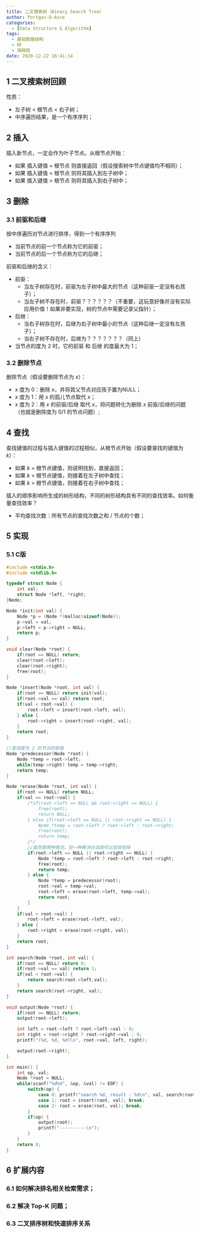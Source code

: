 ```yaml
---
title: 二叉搜索树（Binary Search Tree）
author: Portgas·D·Asce
categories:
  - [Data Structure & Algorithm]
tags:
  - 基础数据结构
  - 树
  - 海贼班
date: 2020-12-22 16:41:14
---
```


<!--more-->

## 1 二叉搜索树回顾
性质：
- 左子树 < 根节点 < 右子树；
- 中序遍历结果，是一个有序序列；

## 2 插入
插入新节点，一定会作为叶子节点。从根节点开始：
- 如果 插入键值 = 根节点 则直接返回（假设搜索树中节点键值均不相同）；
- 如果 插入键值 < 根节点 则将其插入到左子树中；
- 如果 插入键值 > 根节点 则将其插入到右子树中；

## 3 删除
### 3.1 前驱和后继
按中序遍历对节点进行排序，得到一个有序序列
- 当前节点的前一个节点称为它的前驱；
- 当前节点的后一个节点称为它的后继；

前驱和后继的含义：
- 前驱：
  - 当左子树存在时，前驱为左子树中最大的节点（这种前驱一定没有右孩子）；
  - 当左子树不存在时，前驱？？？？？？（不重要，这玩意好像并没有实际应用价值！如果非要实现，树的节点中需要记录父指针）；
- 后继：
  - 当右子树存在时，后继为右子树中最小的节点（这种后继一定没有左孩子）；
  - 当右子树不存在时，后继为？？？？？？？（同上）
- 当节点的度为 2 时，它的前驱 和 后继 的度最大为 1；

### 3.2 删除节点 
删除节点（假设要删除节点为 $x$）：
- $x$ 度为 0：删除 $x$，并将其父节点对应孩子置为NULL；
- $x$ 度为 1：用 $x$ 的孤儿节点取代 $x$；
- $x$ 度为 2：用 $x$ 的前驱/后继 取代 $x$，将问题转化为删除 $x$ 前驱/后继的问题（也就是删除度为 0/1 的节点问题）;

## 4 查找
查找键值的过程与插入键值的过程相似，从根节点开始（假设要查找的键值为 $k$）：
- 如果 $k$ = 根节点键值，则说明找到，直接返回；
- 如果 $k$ < 根节点键值，则接着在左子树中查找；
- 如果 $k$ > 根节点键值，则接着在右子树中查找；

插入的顺序影响所生成的树形结构，不同的树形结构具有不同的查找效率。如何衡量查找效率？
- 平均查找次数：所有节点的查找次数之和 / 节点的个数；

## 5 实现
### 5.1 C版
```cpp
#include <stdio.h>
#include <stdlib.h>

typedef struct Node {
    int val;
    struct Node *left, *right;
}Node;

Node *init(int val) {
    Node *p = (Node *)malloc(sizeof(Node));
    p->val = val;
    p->left = p->right = NULL;
    return p;
}

void clear(Node *root) {
    if(root == NULL) return;
    clear(root->left);
    clear(root->right);
    free(root);
}

Node *insert(Node *root, int val) {
    if(root == NULL) return init(val);
    if(root->val == val) return root;
    if(val < root->val) {
        root->left = insert(root->left, val);
    } else {
        root->right = insert(root->right, val);
    }
    return root;
}

//查找度为 2 的节点的前驱
Node *predecessor(Node *root) {
    Node *temp = root->left;
    while(temp->right) temp = temp->right;
    return temp;
}

Node *erase(Node *root, int val) {
    if(root == NULL) return NULL;
    if(val == root->val) {
        /*if(root->left == NULL && root->right == NULL) {
            free(root);
            return NULL;
        } else if(root->left == NULL || root->right == NULL) {
            Node *temp = root->left ? root->left : root->right;
            free(root);
            return temp;
        }*/
        //虽然是两种情况，但一种解决办法就可以双双吃掉
        if(root->left == NULL || root->right == NULL) {
            Node *temp = root->left ? root->left : root->right;
            free(root);
            return temp;
        } else {
            Node *temp = predecessor(root);
            root->val = temp->val;
            root->left = erase(root->left, temp->val);
            return root;
        }
    }
    if(val < root->val) {
        root->left = erase(root->left, val);
    } else {
        root->right = erase(root->right, val);
    }
    return root;
}

int search(Node *root, int val) {
    if(root == NULL) return 0;
    if(root->val == val) return 1;
    if(val < root->val) {
        return search(root->left,val);
    }
    return search(root->right, val);
}

void output(Node *root) {
    if(root == NULL) return;
    output(root->left);

    int left = root->left ? root->left->val : 0;
    int right = root->right ? root->right->val : 0;
    printf("(%d, %d, %d)\n", root->val, left, right);

    output(root->right);
}

int main() {
    int op, val;
    Node *root = NULL;
    while(scanf("%d%d", &op, &val) != EOF) {
        switch(op) {
            case 0: printf("search %d, result : %d\n", val, search(root, val)); break;
            case 1: root = insert(root, val); break;
            case 2: root = erase(root, val); break;
        }
        if(op) {
            output(root);
            printf("----------\n");
        }
    }
    return 0;
}
```

## 6 扩展内容
### 6.1 如何解决排名相关检索需求；
### 6.2 解决 Top-K 问题；
### 6.3 二叉排序树和快速排序关系